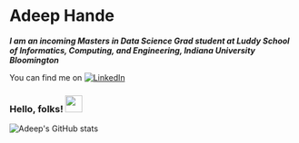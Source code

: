 
<!-- <img src="https://remakelearning.org/wp-content/uploads/2020/01/122.gif"  width="500" height="400"/> -->

<h1> Adeep Hande</h1>
<i><b> I am an incoming Masters in Data Science Grad student at Luddy School of Informatics, Computing, and Engineering, Indiana University Bloomington </b></i>
<BR>
  <!-- Actual text -->


You can find me on  [![LinkedIn][2.2]][2]  
<!-- Icons -->

[2.2]: https://raw.githubusercontent.com/MartinHeinz/MartinHeinz/master/linkedin-3-16.png (LinkedIn icon without padding)

<!-- Links to your social media accounts -->

 
[2]: https://www.linkedin.com/in/adeep-hande/
### Hello, folks! <img src="https://raw.githubusercontent.com/MartinHeinz/MartinHeinz/master/wave.gif" width="30px">

  
![Adeep's GitHub stats](https://github-readme-stats.vercel.app/api?username=adeepH&count_private=true&&show_icons=true&&theme=radical)
